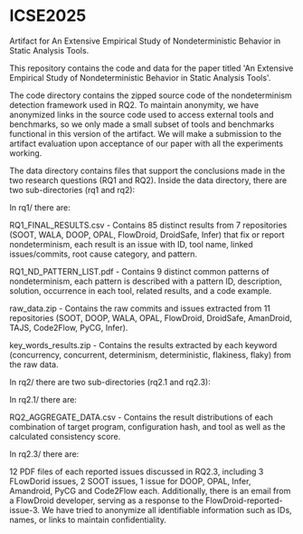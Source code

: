 # ICSE2025
Artifact for An Extensive Empirical Study of Nondeterministic Behavior in Static Analysis Tools.

This repository contains the code and data for the paper titled 'An Extensive Empirical Study of Nondeterministic Behavior in Static Analysis Tools'. 

The code directory contains the zipped source code of the nondeterminism detection framework used in RQ2. To maintain anonymity, we have anonymized links in the source code used to access external tools and benchmarks, so we only made a small subset of tools and benchmarks functional in this version of the artifact. We will make a submission to the artifact evaluation upon acceptance of our paper with all the experiments working.

The data directory contains files that support the conclusions made in the two research questions (RQ1 and RQ2). Inside the data directory, there are two sub-directories (rq1 and rq2):

In rq1/ there are:

RQ1_FINAL_RESULTS.csv - Contains 85 distinct results from 7 repositories (SOOT, WALA, DOOP, OPAL, FlowDroid, DroidSafe, Infer) that fix or report nondeterminism, each result is an issue with ID, tool name, linked issues/commits, root cause category, and pattern.

RQ1_ND_PATTERN_LIST.pdf - Contains 9 distinct common patterns of nondeterminism, each pattern is described with a pattern ID, description, solution, occurrence in each tool, related results, and a code example.

raw_data.zip - Contains the raw commits and issues extracted from 11 repositories (SOOT, DOOP, WALA, OPAL, FlowDroid, DroidSafe, AmanDroid, TAJS, Code2Flow, PyCG, Infer).

key_words_results.zip - Contains the results extracted by each keyword (concurrency, concurrent, determinism, deterministic, flakiness, flaky) from the raw data.

In rq2/ there are two sub-directories (rq2.1 and rq2.3):

In rq2.1/ there are:

RQ2_AGGREGATE_DATA.csv - Contains the result distributions of each combination of target program, configuration hash, and tool as well as the calculated consistency score.

In rq2.3/ there are:

12 PDF files of each reported issues discussed in RQ2.3, including 3 FLowDorid issues, 2 SOOT issues, 1 issue for DOOP, OPAL, Infer, Amandroid, PyCG and Code2Flow each. Additionally, there is an email from a FlowDroid developer, serving as a response to the FlowDroid-reported-issue-3. We have tried to anonymize all identifiable information such as IDs, names, or links to maintain confidentiality.

